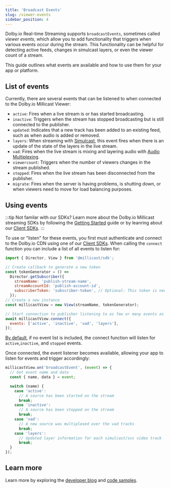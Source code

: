 ```yaml
---
title: 'Broadcast Events'
slug: /viewer-events
sidebar_position: 4
---
```


Dolby.io Real-time Streaming supports `broadcastEvents`, sometimes called _viewer events_, which allow you to add functionality that triggers when various events occur during the stream. This functionality can be helpful for detecting active feeds, changes in simulcast layers, or even the viewer count of a stream.

This guide outlines what events are available and how to use them for your app or platform.

## List of events

Currently, there are several events that can be listened to when connected to the Dolby.io Millicast Viewer:

- `active`: Fires when a live stream is or has started broadcasting.
- `inactive`: Triggers when the stream has stopped broadcasting but is still connected to the publisher.
- `updated`: Indicates that a new track has been added to an existing feed, such as when audio is added or removed.
- `layers`: When streaming with [Simulcast](/millicast/using-webrtc-simulcast), this event fires when there is an update of the state of the layers in the live stream.
- `vad`: Fires when the live stream is mixing and layering audio with [Audio Multiplexing](/millicast/playback/audio-multiplexing.md).
- `viewercount`: Triggers when the number of viewers changes in the stream published.
- `stopped`: Fires when the live stream has been disconnected from the publisher.
- `migrate`: Fires when the server is having problems, is shutting down, or when viewers need to move for load balancing purposes.

## Using events

:::tip Not familar with our SDKs?
Learn more about the Dolby.io Millicast streaming SDKs by following the [Getting Started](/millicast/getting-started/creating-real-time-streaming-web-app.mdx) guide or by leanring about our [Client SDKs](/millicast/client-sdks/index.mdx).
:::

To use or "listen" for these events, you first must authenticate and connect to the Dolby.io CDN using one of our [Client SDKs](/millicast/client-sdks/index.mdx). When calling the `connect` function you can include a list of all events to listen for:

```javascript
import { Director, View } from '@millicast/sdk';

// Create callback to generate a new token
const tokenGenerator = () =>
  Director.getSubscriber({
    streamName: 'publish-stream-name',
    streamAccountId: 'publish-account-id',
    subscriberToken: 'subscriber-token', // Optional: This token is needed if you're subscribing to a secure stream.
  });
// Create a new instance
const millicastView = new View(streamName, tokenGenerator);

// Start connection to publisher listening to as few or many events as you need
await millicastView.connect({
  events: ['active', 'inactive', 'vad', 'layers'],
});
```

[By default](https://millicast.github.io/millicast-sdk/Signaling.html#event:broadcastEvent), if no event list is included, the connect function will listen for `active`,`inactive`, and `stopped` events.

Once connected, the event listener becomes available, allowing your app to listen for events and trigger accordingly:

```javascript
millicastView.on('broadcastEvent', (event) => {
  // Get event name and data
  const { name, data } = event;

  switch (name) {
    case 'active':
      // A source has been started on the stream
      break;
    case 'inactive':
      // A source has been stopped on the stream
      break;
    case 'vad':
      // A new source was multiplexed over the vad tracks
      break;
    case 'layers':
      // Updated layer information for each simulcast/svc video track
      break;
  }
});
```

## Learn more

Learn more by exploring the [developer blog](https://dolby.io/blog/tag/broadcast/) and [code samples](https://github.com/orgs/dolbyio-samples/repositories?q=broadcast).
